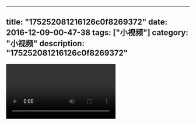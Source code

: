 
---
title: "175252081216126c0f8269372"
date: 2016-12-09-00-47-38
tags: ["小视频"]
category: "小视频"
description: "175252081216126c0f8269372"
---
<video src="http://ohtsqip0g.bkt.clouddn.com/175252081216126c0f8269372.mp4" controls="controls"></video>
